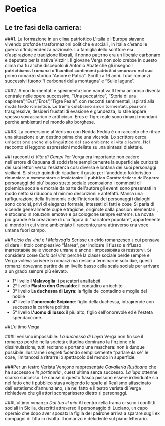 # Poetica

## Le tre fasi della carriera:

###1. La formazione in un clima patriottico
L'italia e l'Europa stavano vivendo profonde trasformazioni politiche e sociali , in Italia c'erano le guerra d'Indipendenza nazionale. La famiglia dello scrittore era d'aspirazione e tradizione liberali, il nonno paterno era un liberale carbonaro e deputato per la nativa Vizzini. Il giovane Verga non solo crebbe in questo clima ma fu anche discepolo di Antonio Abate che gli insegnò il patriottismo.
I romanzi d'Esordio:I sentimenti patriottici emersero nel suo primo romanzo storico “Amore e Patria”. Scritto a 16 anni. I due romanzi successivi furono “I carbonari della montagna” e “Sulle lagune”.

###2. Amori tormentati e sperimentazione narrativa
Il tema amoroso diventa centrale nelle opere successive, “Una peccatrice”, “Storia di una capinera”,”Eva”,”Eros”,”Tigre Reale”, con racconti sentimentali, ispirati alla moda tardo romantica. Le trame celebrano amori tormentati, passioni trasgressive, desideri frustati di evasione e grandezza, lo stile appare spesso sovraccarico e artificioso. Eros e Tigre reale sono rimanzi mondani perchè ambientati nel mondo alto borghese.

###3. La conversione al Verismo con Nedda
Nedda è un racconto che ritrae una situazione e un destino prima che una vicenda. Lo scrittore cerca un'adesione anche alla linguistica del suo ambiente di vita e lavoro. Nel racconto si leggono espressioni modellate su una sintassi dialettale.


##I racconti di _Vita di Campi_
Per Verga era importante non cadere nell'errore di Capuana di soddisfare semplicemente la superficiale curiosità dei suoi lettori verso l'esistenza così diversa e lontana dei suoi personaggi siciliani.
Si sforzò quindi di:
ripudiare il gusto per l'aneddoto folkloristico
rinunciare a commentare e impietosire il pubblico
Caratteristiche dell'opera:
personaggi del piu' basso strato sociale
scompaiono i commenti di polemica sociale e morale da parte dell'autore
gli eventi sono presentati in modo netto
si riducono al minimo descrizioni e antefatti.
Manca una raffigurazione della fisionomia e dell'interiorità dei personaggi
i dialoghi sono concisi, privi di eleganza formale, intessuti di fatti e cose.
Si parla di vicende generalmente cupe e tragiche, originate dalla passioni elementari , e sfociano in soluzioni emotive e psicologiche sempre estreme.
La novità più grande è la creazione di una figura di “narratore popolare”, appartenente al mondo in cui viene ambientato il racconto,narra attraverso una voce umana fuori campo.

##_Il ciclo dei vinti_ e _I Malavoglia_
Scrisse un ciclo romanzesco a cui pensava di dare il titolo complessivo “Marea”, per indicare il flusso e riflusso inarrestabile delle vicende umane e anche l'impossibilità di resistervi. SI considera come _Ciclo dei vinti_ perchè la classe sociale perde sempre e Verga voleva scrivere 5 romanzi ma riesce a terminarne solo due, questi romanzi dovevano partire da un livello basso della scala sociale per arrivare a un grado sempre più elevato.
* 1° livello __I Malavoglia__: i pescatori analfabeti
* 2° livello __Mastro don Gesualdo__: il contadino arricchito
* 3° livello __La duchessa di Leyra__: la figlia del contadino e moglie del nobile
* 4° livello __L'onorevole Scipione__: figlio della duchessa, intraprende con successo la carriera politica.
* 5° livello __L'uomo di lusso__: il più alto, figlio dell'onorevole ed è l'esteta spendaccione.

##L'ultimo Verga

###Il verismo impossibile: _La duchessa di Leyra_
Verga non finisce il romanzo perchè nella società cittadina dominano la finzione e la dissimulazione, tutti recitano e portano una maschera: non è dunque possibile illustrarne i segreti facendo semplicemente “parlare da sè” le cose, limitandosi a ritrarre lo spettacolo del mondo in superficie.

###Per un teatro Verista
Vengono rappresentate _Cavalleria Rusticana_ che ha successo e _In portineria_ , quest'ultima senza successo. _La lupa_ ottenne scarso successo. Le cause di questo fiasco possono essere individuate sia nel fatto che il pubblico stava volgendo le spalle al Realismo affascinato dall'estetismo d'annunziano, sia nel fatto e il teatro verista di Verga richiedeva che gli attori scomparissero dietro ai personaggi.

###L'ultimo romanzo _Dal tuo al mio_
Al centro della trama ci sono i conflitti sociali in Sicilia, descritti attraverso il personaggio di Luciano, un capo operaio che dopo aver sposato la figlia del padrone arriva a sparare sugli ex compagni di lotta in rivolta. Il romanzo è deludente sul piano letterario.
